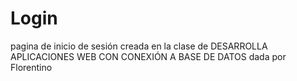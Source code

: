 # Login
pagina de inicio de sesión creada en la clase de DESARROLLA APLICACIONES WEB CON CONEXIÓN A BASE DE DATOS dada por Florentino
